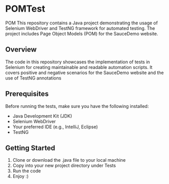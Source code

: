 # POMTest

POM 
This repository contains a Java project demonstrating the usage of Selenium WebDriver and TestNG framework for automated testing. The project includes Page Object Models (POM) for the SauceDemo website.

## Overview
The code in this repository showcases the implementation of tests in Selenium for creating maintainable and readable automation scripts. It covers positive and negative scenarios for the SauceDemo website and the use of TestNG annotations

## Prerequisites
Before running the tests, make sure you have the following installed:
- Java Development Kit (JDK)
- Selenium WebDriver
- Your preferred IDE (e.g., IntelliJ, Eclipse)
- TestNG

## Getting Started
1. Clone or download the .java file to your local machine
2. Copy into your new project directory under Tests
3. Run the code
4. Enjoy :)
